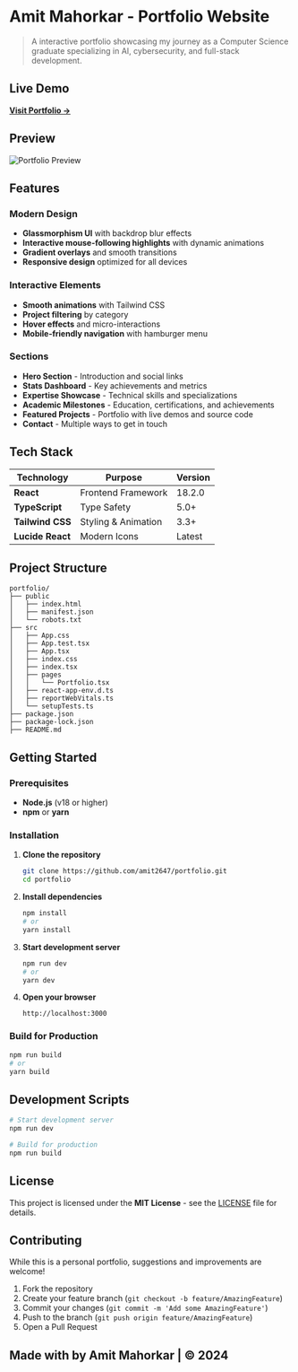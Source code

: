 # Amit Mahorkar - Portfolio Website

> A interactive portfolio showcasing my journey as a Computer Science graduate specializing in AI, cybersecurity, and full-stack development.

## Live Demo

**[Visit Portfolio →]((https://amit2647.github.io/amit-portfolio/))**

## Preview

![Portfolio Preview](https://via.placeholder.com/800x400/1f2937/f59e0b?text=Portfolio+Preview)

## Features

### **Modern Design**
- **Glassmorphism UI** with backdrop blur effects
- **Interactive mouse-following highlights** with dynamic animations
- **Gradient overlays** and smooth transitions
- **Responsive design** optimized for all devices

### **Interactive Elements**
- **Smooth animations** with Tailwind CSS
- **Project filtering** by category
- **Hover effects** and micro-interactions
- **Mobile-friendly navigation** with hamburger menu

### **Sections**
- **Hero Section** - Introduction and social links
- **Stats Dashboard** - Key achievements and metrics
- **Expertise Showcase** - Technical skills and specializations
- **Academic Milestones** - Education, certifications, and achievements
- **Featured Projects** - Portfolio with live demos and source code
- **Contact** - Multiple ways to get in touch

## Tech Stack

| Technology | Purpose | Version |
|------------|---------|---------|
| **React** | Frontend Framework | 18.2.0 |
| **TypeScript** | Type Safety | 5.0+ |
| **Tailwind CSS** | Styling & Animation | 3.3+ |
| **Lucide React** | Modern Icons | Latest |

## Project Structure

```
portfolio/
├── public
│   ├── index.html
│   ├── manifest.json
│   └── robots.txt
├── src
│   ├── App.css
│   ├── App.test.tsx
│   ├── App.tsx
│   ├── index.css
│   ├── index.tsx
│   ├── pages
│   │   └── Portfolio.tsx
│   ├── react-app-env.d.ts
│   ├── reportWebVitals.ts
│   └── setupTests.ts
├── package.json
├── package-lock.json
├── README.md
```

## Getting Started

### Prerequisites
- **Node.js** (v18 or higher)
- **npm** or **yarn**

### Installation

1. **Clone the repository**
   ```bash
   git clone https://github.com/amit2647/portfolio.git
   cd portfolio
   ```

2. **Install dependencies**
   ```bash
   npm install
   # or
   yarn install
   ```

3. **Start development server**
   ```bash
   npm run dev
   # or
   yarn dev
   ```

4. **Open your browser**
   ```
   http://localhost:3000
   ```

### Build for Production

```bash
npm run build
# or
yarn build
```

## Development Scripts

```bash
# Start development server
npm run dev

# Build for production
npm run build
```

## License

This project is licensed under the **MIT License** - see the [LICENSE](LICENSE) file for details.

## Contributing

While this is a personal portfolio, suggestions and improvements are welcome!

1. Fork the repository
2. Create your feature branch (`git checkout -b feature/AmazingFeature`)
3. Commit your changes (`git commit -m 'Add some AmazingFeature'`)
4. Push to the branch (`git push origin feature/AmazingFeature`)
5. Open a Pull Request

**Made with by Amit Mahorkar | © 2024**
---

